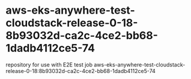 # aws-eks-anywhere-test-cloudstack-release-0-18-8b93032d-ca2c-4ce2-bb68-1dadb4112ce5-74
repository for use with E2E test job aws-eks-anywhere-test-cloudstack-release-0-18:8b93032d-ca2c-4ce2-bb68-1dadb4112ce5-74
